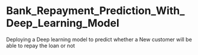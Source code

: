# Bank_Repayment_Prediction_With_Deep_Learning_Model
Deploying a Deep learning model to predict whether a New customer will be able to repay the loan or not
